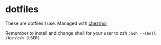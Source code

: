 # dotfiles
These are dotfiles I use.
Managed with [chezmoi](https://www.chezmoi.io/)

Remember to install and change shell for your user to zsh
`chsh --shell /bin/zsh [USER]`
